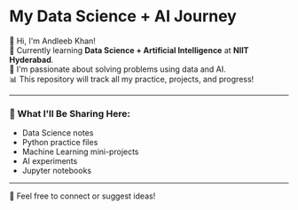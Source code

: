 # My Data Science + AI Journey

👋 Hi, I'm Andleeb Khan!  
📍 Currently learning **Data Science + Artificial Intelligence** at **NIIT Hyderabad**.  
🌱 I'm passionate about solving problems using data and AI.  
📊 This repository will track all my practice, projects, and progress!

---

### 🚀 What I'll Be Sharing Here:
- Data Science notes
- Python practice files
- Machine Learning mini-projects
- AI experiments
- Jupyter notebooks

---

💬 Feel free to connect or suggest ideas!
